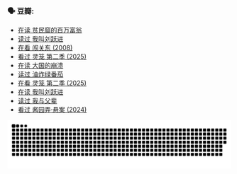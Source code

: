 
### 🗣 豆瓣:

<!-- DOUBAN-ACTIVITIES:START -->
- [在读 贫民窟的百万富翁](https://www.douban.com/doubanapp/dispatch?uri=%2Fstatus%2F6975617616%2F%3F_spm_id%3DMTM2MDY5MjM4&_i=59933087)
- [读过 我叫刘跃进](https://www.douban.com/doubanapp/dispatch?uri=%2Fstatus%2F6975596034%2F%3F_spm_id%3DMTM2MDY5MjM4&_i=59933087)
- [在看 闯关东‎ (2008)](https://www.douban.com/doubanapp/dispatch?uri=%2Fstatus%2F6940632597%2F%3F_spm_id%3DMTM2MDY5MjM4&_i=59933087)
- [看过 灵笼 第二季‎ (2025)](https://www.douban.com/doubanapp/dispatch?uri=%2Fstatus%2F6934873885%2F%3F_spm_id%3DMTM2MDY5MjM4&_i=59933087)
- [在读 大国的崩溃](https://www.douban.com/doubanapp/dispatch?uri=%2Fstatus%2F6896407828%2F%3F_spm_id%3DMTM2MDY5MjM4&_i=59933087)
- [读过 油炸绿番茄](https://www.douban.com/doubanapp/dispatch?uri=%2Fstatus%2F6896362495%2F%3F_spm_id%3DMTM2MDY5MjM4&_i=59933087)
- [在看 灵笼 第二季‎ (2025)](https://www.douban.com/doubanapp/dispatch?uri=%2Fstatus%2F6874910908%2F%3F_spm_id%3DMTM2MDY5MjM4&_i=59933087)
- [在读 我叫刘跃进](https://www.douban.com/doubanapp/dispatch?uri=%2Fstatus%2F6861396722%2F%3F_spm_id%3DMTM2MDY5MjM4&_i=59933088)
- [读过 我与父辈](https://www.douban.com/doubanapp/dispatch?uri=%2Fstatus%2F6861392581%2F%3F_spm_id%3DMTM2MDY5MjM4&_i=59933088)
- [看过 酱园弄·悬案‎ (2024)](https://www.douban.com/doubanapp/dispatch?uri=%2Fstatus%2F6853415555%2F%3F_spm_id%3DMTM2MDY5MjM4&_i=59933088)
<!-- DOUBAN-ACTIVITIES:END -->


![Snake animation](https://raw.githubusercontent.com/w940853815/w940853815/output/github-contribution-grid-snake.svg)

<!--
**w940853815/w940853815** is a ✨ _special_ ✨ repository because its `README.md` (this file) appears on your GitHub profile.

Here are some ideas to get you started:

- 🔭 I’m currently working on ...
- 🌱 I’m currently learning ...
- 👯 I’m looking to collaborate on ...
- 🤔 I’m looking for help with ...
- 💬 Ask me about ...
- 📫 How to reach me: ...
- 😄 Pronouns: ...
- ⚡ Fun fact: ...
-->

